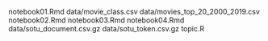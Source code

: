 notebook01.Rmd
data/movie_class.csv
data/movies_top_20_2000_2019.csv
notebook02.Rmd
notebook03.Rmd
notebook04.Rmd
data/sotu_document.csv.gz
data/sotu_token.csv.gz
topic.R
